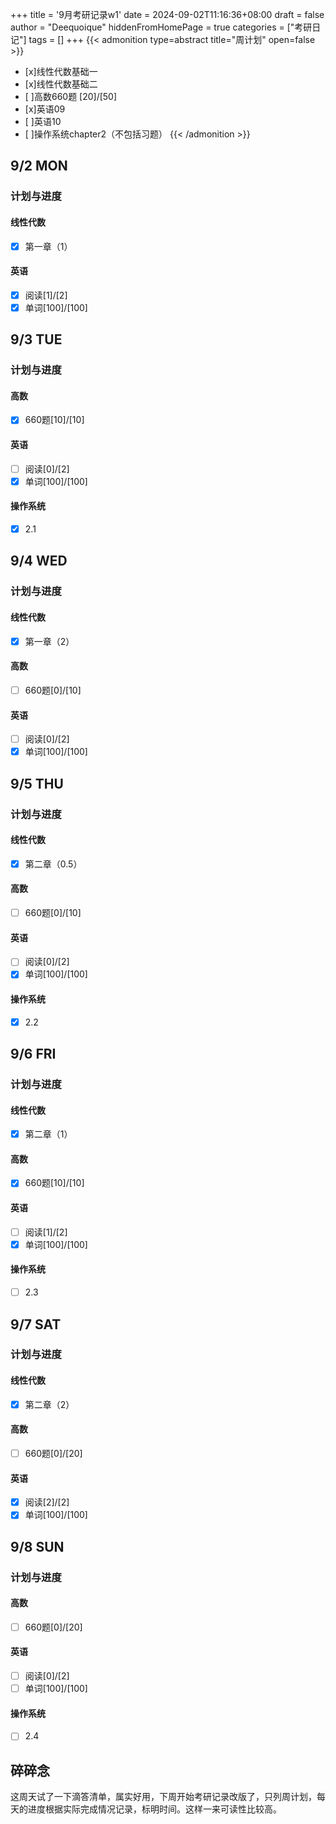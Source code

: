 +++
title = '9月考研记录w1'
date = 2024-09-02T11:16:36+08:00
draft = false
author = "Deequoique"
hiddenFromHomePage = true
categories = ["考研日记"]
tags = []
+++
{{< admonition type=abstract title="周计划" open=false >}}
- [x]线性代数基础一
- [x]线性代数基础二
- [ ]高数660题 [20]/[50]
- [x]英语09
- [ ]英语10
- [ ]操作系统chapter2（不包括习题）
{{< /admonition >}}

## 9/2 MON
### 计划与进度
#### 线性代数
- [x] 第一章（1）
#### 英语
- [x] 阅读[1]/[2]
- [x] 单词[100]/[100]

## 9/3 TUE
### 计划与进度
#### 高数
- [x] 660题[10]/[10]
#### 英语
- [ ] 阅读[0]/[2]
- [x] 单词[100]/[100]
#### 操作系统
- [x] 2.1

## 9/4 WED
### 计划与进度
#### 线性代数
- [x] 第一章（2）
#### 高数
- [ ] 660题[0]/[10]
#### 英语
- [ ] 阅读[0]/[2]
- [x] 单词[100]/[100]

## 9/5 THU
### 计划与进度
#### 线性代数
- [x] 第二章（0.5）
#### 高数
- [ ] 660题[0]/[10]
#### 英语
- [ ] 阅读[0]/[2]
- [x] 单词[100]/[100]
#### 操作系统
- [x] 2.2

## 9/6 FRI
### 计划与进度
#### 线性代数
- [x] 第二章（1）
#### 高数
- [x] 660题[10]/[10]
#### 英语
- [ ] 阅读[1]/[2]
- [x] 单词[100]/[100]
#### 操作系统
- [ ] 2.3

## 9/7 SAT
### 计划与进度
#### 线性代数
- [x] 第二章（2）
#### 高数
- [ ] 660题[0]/[20]
#### 英语
- [x] 阅读[2]/[2]
- [x] 单词[100]/[100]

## 9/8 SUN
### 计划与进度
#### 高数
- [ ] 660题[0]/[20]
#### 英语
- [ ] 阅读[0]/[2]
- [ ] 单词[100]/[100]
#### 操作系统
- [ ] 2.4

## 碎碎念
这周天试了一下滴答清单，属实好用，下周开始考研记录改版了，只列周计划，每天的进度根据实际完成情况记录，标明时间。这样一来可读性比较高。